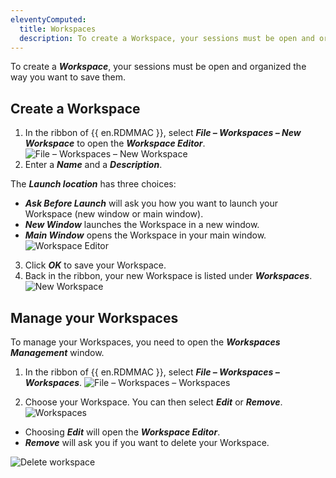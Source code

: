```yaml
---
eleventyComputed:
  title: Workspaces
  description: To create a Workspace, your sessions must be open and organized the way you want to save them.
---
```

To create a ***Workspace***, your sessions must be open and organized the way you want to save them.  

## Create a Workspace  
1. In the ribbon of {{ en.RDMMAC }}, select ***File – Workspaces – New Workspace*** to open the ***Workspace Editor***. 
![File – Workspaces – New Workspace](https://webdevolutions.blob.core.windows.net/docs/en/rdm/mac/RDMMac6036.png)   
1. Enter a ***Name*** and a ***Description***.  

The ***Launch location*** has three choices: 

* ***Ask Before Launch*** will ask you how you want to launch your Workspace (new window or main window).
* ***New Window*** launches the Workspace in a new window.
* ***Main Window*** opens the Workspace in your main window.
![Workspace Editor](https://webdevolutions.blob.core.windows.net/docs/en/rdm/mac/RDMMac6037.png)
3. Click ***OK*** to save your Workspace.   
4. Back in the ribbon, your new Workspace is listed under ***Workspaces***.
![New Workspace](https://webdevolutions.blob.core.windows.net/docs/en/rdm/mac/RDMMac6045.png) 

## Manage your Workspaces

To manage your Workspaces, you need to open the ***Workspaces Management*** window.

1. In the ribbon of {{ en.RDMMAC }}, select ***File – Workspaces – Workspaces***. 
![File – Workspaces – Workspaces](https://webdevolutions.blob.core.windows.net/docs/en/rdm/mac/RDMMac6036.png) 

1. Choose your Workspace. You can then select ***Edit*** or ***Remove***.
![Workspaces](https://webdevolutions.blob.core.windows.net/docs/en/rdm/windows/RDMMac6040.png)  

* Choosing ***Edit*** will open the ***Workspace Editor***. 
* ***Remove*** will ask you if you want to delete your Workspace.

![Delete workspace](https://webdevolutions.blob.core.windows.net/docs/en/rdm/windows/RDMMac6041.png) 
